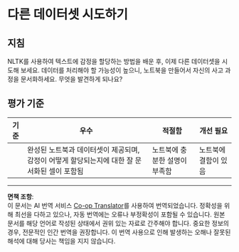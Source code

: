 <!--
CO_OP_TRANSLATOR_METADATA:
{
  "original_hash": "daf144daa552da6a7d442aff6f3e77d8",
  "translation_date": "2025-09-04T00:59:49+00:00",
  "source_file": "6-NLP/5-Hotel-Reviews-2/assignment.md",
  "language_code": "ko"
}
-->
# 다른 데이터셋 시도하기

## 지침

NLTK를 사용하여 텍스트에 감정을 할당하는 방법을 배운 후, 이제 다른 데이터셋을 시도해 보세요. 데이터를 처리해야 할 가능성이 높으니, 노트북을 만들어서 자신의 사고 과정을 문서화하세요. 무엇을 발견하게 되나요?

## 평가 기준

| 기준     | 우수                                                                                                             | 적절함                                  | 개선 필요              |
| -------- | ----------------------------------------------------------------------------------------------------------------- | --------------------------------------- | ---------------------- |
|          | 완성된 노트북과 데이터셋이 제공되며, 감정이 어떻게 할당되는지에 대한 잘 문서화된 셀이 포함됨                      | 노트북에 충분한 설명이 부족함           | 노트북에 결함이 있음   |

---

**면책 조항**:  
이 문서는 AI 번역 서비스 [Co-op Translator](https://github.com/Azure/co-op-translator)를 사용하여 번역되었습니다. 정확성을 위해 최선을 다하고 있으나, 자동 번역에는 오류나 부정확성이 포함될 수 있습니다. 원본 문서를 해당 언어로 작성된 상태에서 권위 있는 자료로 간주해야 합니다. 중요한 정보의 경우, 전문적인 인간 번역을 권장합니다. 이 번역 사용으로 인해 발생하는 오해나 잘못된 해석에 대해 당사는 책임을 지지 않습니다.  